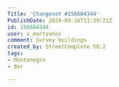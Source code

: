 ```yaml
---
Title: 'Changeset #156684344'
PublishDate: 2024-09-16T11:39:21Z
id: 156684344
user: v_martyanov
comment: Survey buildings
created_by: StreetComplete 58.2
tags:
- Montenegro
- Bar

---
```

